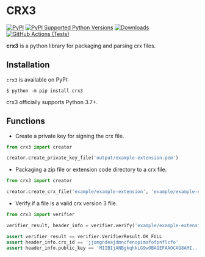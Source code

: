 # CRX3

[![PyPI](https://img.shields.io/pypi/v/crx3)](https://pypi.org/project/crx3/)
[![PyPI Supported Python Versions](https://img.shields.io/pypi/pyversions/crx3.svg)](https://pypi.python.org/pypi/crx3/)
[![Downloads](https://static.pepy.tech/badge/crx3)](https://pepy.tech/project/crx3)
[![GitHub Actions (Tests)](https://github.com/liying2008/python-crx3/actions/workflows/tests.yml/badge.svg)](https://github.com/liying2008/python-crx3/actions/workflows/tests.yml)

**crx3** is a python library for packaging and parsing crx files.

## Installation

`crx3` is available on PyPI:

```console
$ python -m pip install crx3
```

crx3 officially supports Python 3.7+.

## Functions

- Create a private key for signing the crx file.

```python
from crx3 import creator

creator.create_private_key_file('output/example-extension.pem')
```

- Packaging a zip file or extension code directory to a crx file.

```python
from crx3 import creator

creator.create_crx_file('example/example-extension', 'example/example-extension.pem', 'output/example-extension.crx')
```

- Verify if a file is a valid crx version 3 file.

```python
from crx3 import verifier

verifier_result, header_info = verifier.verify('example/example-extension.crx')

assert verifier_result == verifier.VerifierResult.OK_FULL
assert header_info.crx_id == 'jjomgndeajdmncfenopimafofpnflcfo'
assert header_info.public_key == 'MIIBIjANBgkqhkiG9w0BAQEFAAOCAQ8AMI...FkbU7H8sDQIDAQAB'
```
